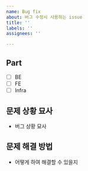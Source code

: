 ```yaml
---
name: Bug fix
about: 버그 수정시 사용하는 issue
title: ''
labels: ''
assignees: ''

---
```


## Part

- [ ] BE
- [ ] FE
- [ ] Infra

## 문제 상황 묘사

- 버그 상황 묘사

## 문제 해결 방법

- 어떻게 하여 해결할 수 있을지
